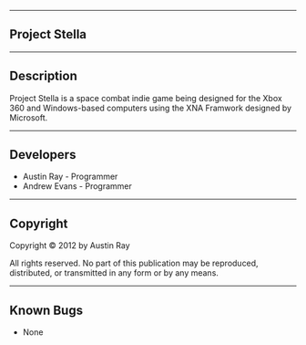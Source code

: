 ------------
Project Stella
------------

------------
Description
------------
Project Stella is a space combat indie game being designed
for the Xbox 360 and Windows-based computers using the XNA
Framwork designed by Microsoft. 

-----------
Developers
-----------

- Austin Ray - Programmer
- Andrew Evans - Programmer

-----------
Copyright
-----------
Copyright © 2012 by Austin Ray

All rights reserved. No part of this publication may be reproduced,
distributed, or transmitted in any form or by any means.


-----------
Known Bugs
-----------
- None